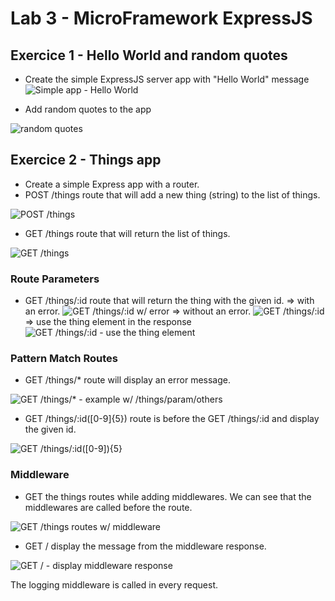 # Lab 3 - MicroFramework ExpressJS

## Exercice 1 - Hello World and random quotes

- Create the simple ExpressJS server app with "Hello World" message
![Simple app - Hello World](image.png)

- Add random quotes to the app

![random quotes](image-1.png)

## Exercice 2 - Things app

- Create a simple Express app with a router.
- POST /things route that will add a new thing (string) to the list of things.

![POST /things](image-2.png)

- GET /things route that will return the list of things.

![GET /things](image-3.png)

### Route Parameters

- GET /things/:id route that will return the thing with the given id.
=> with an error.
![GET /things/:id w/ error](image-4.png)
=> without an error.
![GET /things/:id](image-5.png)
=> use the thing element in the response
![GET /things/:id - use the thing element](image-6.png)

### Pattern Match Routes

- GET /things/* route will display an error message.

![GET /things/* - example w/ /things/param/others](image-7.png)

- GET /things/:id([0-9]{5}) route is before the GET /things/:id and display the given id.

![GET /things/:id([0-9]){5}](image-8.png)

### Middleware

- GET the things routes while adding middlewares. We can see that the middlewares are called before the route.

![GET /things routes w/ middleware](image-9.png)

- GET / display the message from the middleware response.

![GET / - display middleware response](image-10.png)

The logging middleware is called in every request.
